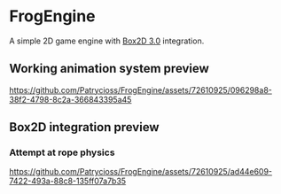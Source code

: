 # FrogEngine

A simple 2D game engine with [Box2D 3.0](https://github.com/erincatto/box2c) integration.



## Working animation system preview
https://github.com/Patrycioss/FrogEngine/assets/72610925/096298a8-38f2-4798-8c2a-366843395a45

## Box2D integration preview
### Attempt at rope physics
https://github.com/Patrycioss/FrogEngine/assets/72610925/ad44e609-7422-493a-88c8-135ff07a7b35

